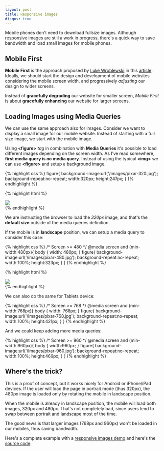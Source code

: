 ```yaml
---
layout: post
title: Responsive images
disqus: true
---
```



Mobile phones don't need to download fullsize images. Although responsive images are still a work in progress, there's a quick way to save bandwidth and load small images for mobile phones.


Mobile First
------------

__Mobile First__ is the approach proposed by [Luke Wroblewski](http://www.lukew.com/ "Luke Wroblewski")
in this [article](http://www.lukew.com/ff/entry.asp?933 "article"). Ideally, we should start the design
and development of mobile websites considering the mobile screen width, and progressively _adjusting_
our design to wider screens.

Instead of **gracefully degrading** our website for smaller screen, _Mobile First_ is about
**gracefully enhancing** our website for larger screens.


Loading Images using Media Queries
----------------------------------


We can use the same approach also for images. Consider we want to display a small image for our
mobile website. Instead of starting with a full size image, we start with the mobile image.

Using **\<figure\>** _tag_ in combination with **Media Queries** it's possible to load different
images depending on the screen width. As I've read somewhere, **first media query is no media query**.
Instead of using the typical **\<img\>** we can use  **\<figure\>** and setup a background image.

{% highlight css %}
    figure{
      background-image:url('/images/pixar-320.jpg');
      background-repeat:no-repeat;
      width:320px;
      height:247px;
    }
{% endhighlight %}

{% highlight html %}
      <div class="center">
        <img src="http://responsive-images.herokuapp.com/images/pixar-320.jpg"/>
      </div>
{% endhighlight %}

We are instructing the browser to load the _320px_ image, and that's the **default size** outside of
the media queries definition.

If the mobile is in **landscape** position, we can setup a media query to consider this case:

{% highlight css %}
    /* Screen >= 480 */
    @media screen and (min-width:480px){
      body {
        width: 480px;
      }
      figure{
        background-image:url('/images/pixar-480.jpg');
        background-repeat:no-repeat;
        width:100%;
        height:323px;
      }
    }
{% endhighlight %}

{% highlight html %}
      <div class="center">
          <img src="http://responsive-images.herokuapp.com/images/pixar-480.jpg"/>
      </div>
{% endhighlight %}

We can also do the same for Tablets device:

{% highlight css %}
    /* Screen >= 768 */
    @media screen and (min-width:768px){
        body {
          width: 768px;
        }
        figure{
          background-image:url('/images/pixar-768.jpg');
          background-repeat:no-repeat;
          width:100%;
          height:421px;
        }
    }
{% endhighlight %}

And we could keep adding more media queries:

{% highlight css %}
    /* Screen >= 960 */
    @media screen and (min-width:960px){
        body {
          width:960px;
        }
        figure{
          background-image:url('/images/pixar-960.jpg');
          background-repeat:no-repeat;
          width:100%;
          height:466px;
        }
    }
{% endhighlight %}

Where's the trick?
------------------

This is a proof of concept, but it works nicely for Android or iPhone/iPad devices.
If the user will load the page in portrait mode (thus 320px), the 480px image is loaded only
by rotating the mobile in landscape position.

When the mobile is already in landscape position, the mobile will load both images,
320px and 480px. That's not completely bad, since users tend to swap between portrait
and landscape most of the time.

The good news is that larger images (768px and 960px) won't be loaded in our mobiles, thus
saving bandwidth.

Here's a complete example with a [responsive images demo](http://responsive-images.herokuapp.com/ "responsive images demo")
and here's the [source code](https://github.com/rosario/responsive-images "source code")
